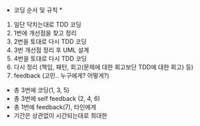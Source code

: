 * 코딩 순서 및 규칙 *
1. 일단 닥치는대로 TDD 코딩
2. 1번에 개선점을 찾고 정리
3. 2번을 토대로 다시 TDD 코딩
4. 3번 개선점 정리 후 UML 설계
5. 4번을 토대로 다시 TDD 코딩
6. 다시 정리 (책임, 패턴, 회고(문제에 대한 회고보단 TDD에 대한 회고) 등)
7. feedback (고민.. 누구에게? 어떻게?)

- 총 3번에 코딩(1, 3, 5)
- 총 3번에 self feedback (2, 4, 6)
- 총 1번에 feedback(7), 타인에게
- 기간은 상관없이 시간되는대로 최대한